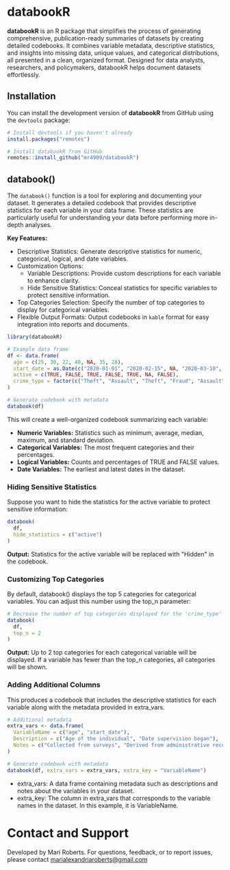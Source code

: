 # databookR

**databookR** is an R package that simplifies the process of generating comprehensive, publication-ready summaries of datasets by creating detailed codebooks. It combines variable metadata, descriptive statistics, and insights into missing data, unique values, and categorical distributions, all presented in a clean, organized format. Designed for data analysts, researchers, and policymakers, databookR helps document datasets effortlessly.

## Installation

You can install the development version of **databookR** from GitHub using the `devtools` package:

``` r
# Install devtools if you haven't already
install.packages("remotes")

# Install databookR from GitHub
remotes::install_github("mr4909/databookR")
```

## databook()

The `databook()` function is a tool for exploring and documenting your dataset. It generates a detailed codebook that provides descriptive statistics for each variable in your data frame. These statistics are particularly useful for understanding your data before performing more in-depth analyses.

**Key Features:**

-   Descriptive Statistics: Generate descriptive statistics for numeric, categorical, logical, and date variables.
-   Customization Options:
    -   Variable Descriptions: Provide custom descriptions for each variable to enhance clarity.
    -   Hide Sensitive Statistics: Conceal statistics for specific variables to protect sensitive information.
-   Top Categories Selection: Specify the number of top categories to display for categorical variables.
-   Flexible Output Formats: Output codebooks in `kable` format for easy integration into reports and documents.

``` r
library(databookR)

# Example data frame
df <- data.frame(
  age = c(25, 30, 22, 40, NA, 35, 28),
  start_date = as.Date(c("2020-01-01", "2020-02-15", NA, "2020-03-10", "2020-04-20", "2020-05-25", "2020-06-30")),
  active = c(TRUE, FALSE, TRUE, FALSE, TRUE, NA, FALSE),
  crime_type = factor(c("Theft", "Assault", "Theft", "Fraud", "Assault", "Theft", "Robbery"))
)

# Generate codebook with metadata
databook(df)
```
This will create a well-organized codebook summarizing each variable:

- **Numeric Variables:** Statistics such as minimum, average, median, maximum, and standard deviation.
- **Categorical Variables:** The most frequent categories and their percentages.
- **Logical Variables:** Counts and percentages of TRUE and FALSE values.
- **Date Variables:** The earliest and latest dates in the dataset.

### Hiding Sensitive Statistics

Suppose you want to hide the statistics for the active variable to protect sensitive information:

``` r
databook(
  df, 
  hide_statistics = c("active")
)
```

**Output:** Statistics for the active variable will be replaced with "Hidden" in the codebook.

### Customizing Top Categories

By default, databook() displays the top 5 categories for categorical variables. You can adjust this number using the top_n parameter:

``` r
# Decrease the number of top categories displayed for the 'crime_type' variable
databook(
  df, 
  top_n = 2
)
```

**Output:** Up to 2 top categories for each categorical variable will be displayed. If a variable has fewer than the top_n categories, all categories will be shown.

### Adding Additional Columns

This produces a codebook that includes the descriptive statistics for each variable along with the metadata provided in extra_vars.

``` r
# Additional metadata
extra_vars <- data.frame(
  VariableName = c("age", "start_date"),
  Description = c("Age of the individual", "Date supervision began"),
  Notes = c("Collected from surveys", "Derived from administrative records")
)

# Generate codebook with metadata
databook(df, extra_vars = extra_vars, extra_key = "VariableName")
```

- extra_vars: A data frame containing metadata such as descriptions and notes about the variables in your dataset.  
- extra_key: The column in extra_vars that corresponds to the variable names in the dataset. In this example, it is VariableName.  

# Contact and Support

Developed by Mari Roberts. For questions, feedback, or to report issues, please contact [marialexandriaroberts@gmail.com](mailto:marialexandriaroberts@gmail.com)

